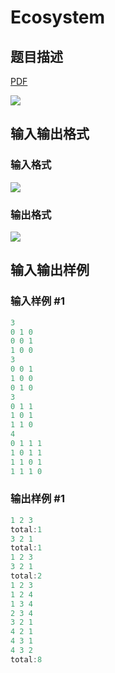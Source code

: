 # Ecosystem

## 题目描述

[problemUrl]: https://uva.onlinejudge.org/index.php?option=com_onlinejudge&Itemid=8&category=8&page=show_problem&problem=567

[PDF](https://uva.onlinejudge.org/external/6/p626.pdf)

![](https://cdn.luogu.com.cn/upload/vjudge_pic/UVA626/3231eaa0c75f9268a855e402dab620f2cd253bb9.png)

## 输入输出格式

### 输入格式

![](https://cdn.luogu.com.cn/upload/vjudge_pic/UVA626/c1226d89f46127a5eac7b415a44f07a4e96703ad.png)

### 输出格式

![](https://cdn.luogu.com.cn/upload/vjudge_pic/UVA626/f5a689df8de410541e8e0389b109655a712459ed.png)

## 输入输出样例

### 输入样例 #1

```cpp
3
0 1 0
0 0 1
1 0 0
3
0 0 1
1 0 0
0 1 0
3
0 1 1
1 0 1
1 1 0
4
0 1 1 1
1 0 1 1
1 1 0 1
1 1 1 0
```


### 输出样例 #1

```cpp
1 2 3
total:1
3 2 1
total:1
1 2 3
3 2 1
total:2
1 2 3
1 2 4
1 3 4
2 3 4
3 2 1
4 2 1
4 3 1
4 3 2
total:8
```



